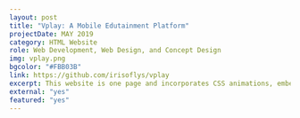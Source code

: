 ```yaml
---
layout: post
title: "Vplay: A Mobile Edutainment Platform"
projectDate: MAY 2019
category: HTML Website
role: Web Development, Web Design, and Concept Design
img: vplay.png
bgcolor: "#FBB03B"
link: https://github.com/irisoflys/vplay
excerpt: This website is one page and incorporates CSS animations, embedded content, and modal boxes. The conceptual product was an educational augmented reality gaming platform for young children with a physical toy subscription box component. I also helped create app flowcharts and some game designs.
external: "yes"
featured: "yes"
---
```

